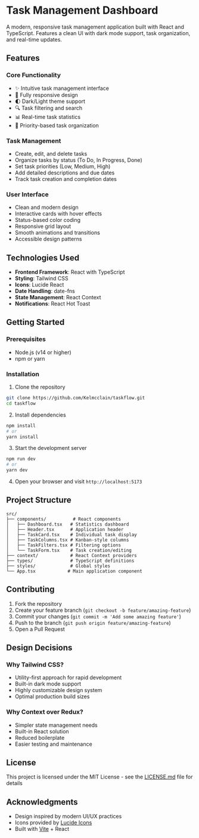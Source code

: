 # Task Management Dashboard

A modern, responsive task management application built with React and TypeScript. Features a clean UI with dark mode support, task organization, and real-time updates.

## Features

### Core Functionality
- ✨ Intuitive task management interface
- 📱 Fully responsive design
- 🌓 Dark/Light theme support
- 🔍 Task filtering and search
- 📊 Real-time task statistics
- 🎯 Priority-based task organization

### Task Management
- Create, edit, and delete tasks
- Organize tasks by status (To Do, In Progress, Done)
- Set task priorities (Low, Medium, High)
- Add detailed descriptions and due dates
- Track task creation and completion dates

### User Interface
- Clean and modern design
- Interactive cards with hover effects
- Status-based color coding
- Responsive grid layout
- Smooth animations and transitions
- Accessible design patterns

## Technologies Used

- **Frontend Framework**: React with TypeScript
- **Styling**: Tailwind CSS
- **Icons**: Lucide React
- **Date Handling**: date-fns
- **State Management**: React Context
- **Notifications**: React Hot Toast

## Getting Started

### Prerequisites

- Node.js (v14 or higher)
- npm or yarn

### Installation

1. Clone the repository
```bash
git clone https://github.com/Kelmcclain/taskflow.git
cd taskflow
```

2. Install dependencies
```bash
npm install
# or
yarn install
```

3. Start the development server
```bash
npm run dev
# or
yarn dev
```

4. Open your browser and visit `http://localhost:5173`

## Project Structure

```
src/
├── components/          # React components
│   ├── Dashboard.tsx   # Statistics dashboard
│   ├── Header.tsx      # Application header
│   ├── TaskCard.tsx    # Individual task display
│   ├── TaskColumns.tsx # Kanban-style columns
│   ├── TaskFilters.tsx # Filtering options
│   └── TaskForm.tsx    # Task creation/editing
├── context/            # React Context providers
├── types/              # TypeScript definitions
├── styles/             # Global styles
└── App.tsx            # Main application component
```

## Contributing

1. Fork the repository
2. Create your feature branch (`git checkout -b feature/amazing-feature`)
3. Commit your changes (`git commit -m 'Add some amazing feature'`)
4. Push to the branch (`git push origin feature/amazing-feature`)
5. Open a Pull Request

## Design Decisions

### Why Tailwind CSS?
- Utility-first approach for rapid development
- Built-in dark mode support
- Highly customizable design system
- Optimal production build sizes

### Why Context over Redux?
- Simpler state management needs
- Built-in React solution
- Reduced boilerplate
- Easier testing and maintenance

## License

This project is licensed under the MIT License - see the [LICENSE.md](LICENSE.md) file for details

## Acknowledgments

- Design inspired by modern UI/UX practices
- Icons provided by [Lucide Icons](https://lucide.dev)
- Built with [Vite](https://vitejs.dev/) + React

